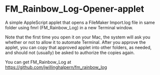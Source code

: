 # FM_Rainbow_Log-Opener-applet
A simple AppleScript applet that opens a FileMaker Import.log file in same folder using fmrl (FM_Rainbow_Log) in a new Terminal window.

Note that the first time you open it on your Mac, the system will ask you whether or not to allow it to automate Terminal. After you approve the applet, you can copy that approved applet into other folders, as needed, and should not (usually) be asked to authorize the copies again.

You can get FM_Rainbow_Log at https://github.com/jwillinghalpern/fm_rainbow_log
